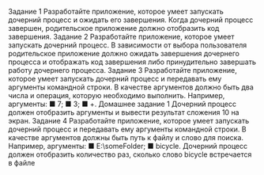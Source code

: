Задание 1
Разработайте приложение, которое умеет запускать 
дочерний процесс и ожидать его завершения. Когда дочерний процесс завершен, родительское приложение 
должно отобразить код завершения.
Задание 2
Разработайте приложение, которое умеет запускать 
дочерний процесс. В зависимости от выбора пользователя 
родительское приложение должно ожидать завершения 
дочернего процесса и отображать код завершения либо 
принудительно завершать работу дочернего процесса.
Задание 3
Разработайте приложение, которое умеет запускать 
дочерний процесс и передавать ему аргументы командной 
строки. В качестве аргументов должно быть два числа 
и операция, которую необходимо выполнить. Например, 
аргументы:
■ 7;
■ 3;
■ +.
Домашнее задание
1
Дочерний процесс должен отобразить аргументы 
и вывести результат сложения 10 на экран.
Задание 4
Разработайте приложение, которое умеет запускать 
дочерний процесс и передавать ему аргументы командной 
строки. В качестве аргументов должны быть путь к файлу 
и слово для поиска. Например, аргументы:
■ E:\someFolder;
■ bicycle.
Дочерний процесс должен отобразить количество раз, 
сколько слово bicycle встречается в файле
